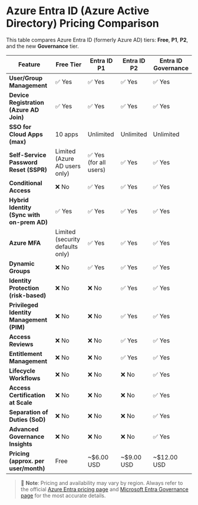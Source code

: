 # Azure Entra ID (Azure Active Directory) Pricing Comparison

This table compares Azure Entra ID (formerly Azure AD) tiers: **Free**, **P1**, **P2**, and the new **Governance** tier.

| Feature                                         | Free Tier                         | Entra ID P1                      | Entra ID P2                      | Entra ID Governance            |
|------------------------------------------------|-----------------------------------|----------------------------------|----------------------------------|-------------------------------|
| **User/Group Management**                      | ✅ Yes                             | ✅ Yes                            | ✅ Yes                            | ✅ Yes                        |
| **Device Registration (Azure AD Join)**        | ✅ Yes                             | ✅ Yes                            | ✅ Yes                            | ✅ Yes                        |
| **SSO for Cloud Apps (max)**                   | 10 apps                           | Unlimited                        | Unlimited                        | Unlimited                    |
| **Self-Service Password Reset (SSPR)**         | Limited (Azure AD users only)     | ✅ Yes (for all users)            | ✅ Yes                            | ✅ Yes                        |
| **Conditional Access**                         | ❌ No                              | ✅ Yes                            | ✅ Yes                            | ✅ Yes                        |
| **Hybrid Identity (Sync with on-prem AD)**     | ✅ Yes                             | ✅ Yes                            | ✅ Yes                            | ✅ Yes                        |
| **Azure MFA**                                  | Limited (security defaults only)  | ✅ Yes                            | ✅ Yes                            | ✅ Yes                        |
| **Dynamic Groups**                             | ❌ No                              | ✅ Yes                            | ✅ Yes                            | ✅ Yes                        |
| **Identity Protection (risk-based)**           | ❌ No                              | ❌ No                             | ✅ Yes                            | ✅ Yes                        |
| **Privileged Identity Management (PIM)**       | ❌ No                              | ❌ No                             | ✅ Yes                            | ✅ Yes                        |
| **Access Reviews**                             | ❌ No                              | ❌ No                             | ✅ Yes                            | ✅ Yes                        |
| **Entitlement Management**                     | ❌ No                              | ❌ No                             | ✅ Yes                            | ✅ Yes                        |
| **Lifecycle Workflows**                        | ❌ No                              | ❌ No                             | ❌ No                             | ✅ Yes                        |
| **Access Certification at Scale**              | ❌ No                              | ❌ No                             | ❌ No                             | ✅ Yes                        |
| **Separation of Duties (SoD)**                 | ❌ No                              | ❌ No                             | ❌ No                             | ✅ Yes                        |
| **Advanced Governance Insights**               | ❌ No                              | ❌ No                             | ❌ No                             | ✅ Yes                        |
| **Pricing (approx. per user/month)**           | Free                              | ~$6.00 USD                        | ~$9.00 USD                        | ~$12.00 USD                  |

> 📌 **Note**: Pricing and availability may vary by region. Always refer to the official [Azure Entra pricing page](https://azure.microsoft.com/en-us/pricing/details/active-directory/) and [Microsoft Entra Governance page](https://learn.microsoft.com/en-us/entra/governance/) for the most accurate details.
